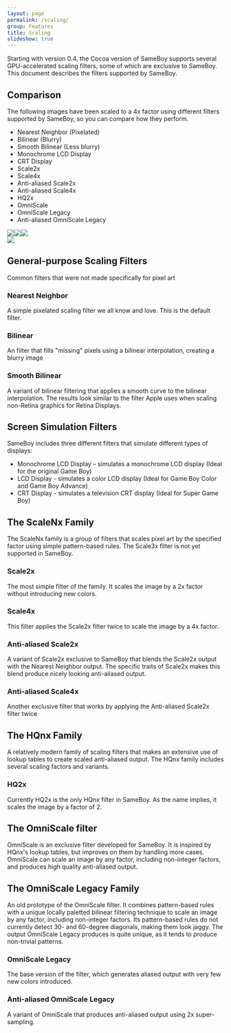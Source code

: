 ```yaml
---
layout: page
permalink: /scaling/
group: Features
title: Scaling
slideshow: true
---
```


Starting with version 0.4, the Cocoa version of SameBoy supports several GPU-accelerated scaling filters, some of which are exclusive to SameBoy. This document describes the filters supported by SameBoy.

## Comparison
The following images have been scaled to a 4x factor using different filters supported by SameBoy, so you can compare how they perform.

<style>main .wrapper{width:1280px;max-width:1280px}</style>
<div class="filter-demo">
<ul>
<li class="filter selected" id="nearestneighbor">Nearest Neighbor (Pixelated)</li>
<li class="filter" id="bilinear">Bilinear (Blurry)</li>
<li class="filter" id="smoothbilinear">Smooth Bilinear (Less blurry)</li>
<li class="filter" id="lcd">Monochrome LCD Display</li>
<li class="filter" id="crt">CRT Display</li>
<li class="filter" id="scale2x">Scale2x</li>
<li class="filter" id="scale4x">Scale4x</li>
<li class="filter" id="aascale2x">Anti-aliased Scale2x</li>
<li class="filter" id="aascale4x">Anti-aliased Scale4x</li>
<li class="filter" id="hq2x">HQ2x</li>
<li class="filter" id="omniscale">OmniScale</li>
<li class="filter" id="omniscalel">OmniScale Legacy</li>
<li class="filter" id="aaomniscalel">Anti-aliased OmniScale Legacy</li>
</ul>
<div class="samples">
<img class="sample" id="molemania" src="molemania.png" /><img class="sample" id="pokeyellow" src="pokeyellow.png" /><img class="sample" id="zelda" src="zelda.png" />
</div>
<img id="scaling-image" src="molemania_nearestneighbor.png" />
</div>

## General-purpose Scaling Filters
Common filters that were not made specifically for pixel art

### Nearest Neighbor
A simple pixelated scaling filter we all know and love. This is the default filter.

### Bilinear
An filter that fills "missing" pixels using a bilinear interpolation, creating a blurry image

### Smooth Bilinear
A variant of bilinear filtering that applies a smooth curve to the bilinear interpolation. The results look similar to the filter Apple uses when scaling non-Retina graphics for Retina Displays.

## Screen Simulation Filters

SameBoy includes three different filters that simulate different types of displays:
 * Monochrome LCD Display – simulates a monochrome LCD display (Ideal for the original Game Boy)
 * LCD Display - simulates a color LCD display (Ideal for Game Boy Color and Game Boy Advance)
 * CRT Display - simulates a television CRT display (Ideal for Super Game Boy)

## The ScaleNx Family
The ScaleNx family is a group of filters that scales pixel art by the specified factor using simple pattern-based rules. The Scale3x filter is not yet supported in SameBoy.

### Scale2x
The most simple filter of the family. It scales the image by a 2x factor without introducing new colors.

### Scale4x
This filter applies the Scale2x filter twice to scale the image by a 4x factor.

### Anti-aliased Scale2x
A variant of Scale2x exclusive to SameBoy that blends the Scale2x output with the Nearest Neighbor output. The specific traits of Scale2x makes this blend produce nicely looking anti-aliased output.

### Anti-aliased Scale4x
Another exclusive filter that works by applying the Anti-aliased Scale2x filter twice

## The HQnx Family
A relatively modern family of scaling filters that makes an extensive use of lookup tables to create scaled anti-aliased output. The HQnx family includes several scaling factors and variants.

### HQ2x
Currently HQ2x is the only HQnx filter in SameBoy. As the name implies, it scales the image by a factor of 2.

## The OmniScale filter
OmniScale is an exclusive filter developed for SameBoy. It is inspired by HQnx's lookup tables, but improves on them by handling more cases. OmniScale can scale an image by any factor, including non-integer factors, and produces high quality anti-aliased output.

## The OmniScale Legacy Family
An old prototype of the OmniScale filter. It combines pattern-based rules with a unique locally paletted bilinear filtering technique to scale an image by any factor, including non-integer factors. Its pattern-based rules do not currently detect 30- and 60-degree diagonals, making them look jaggy. The output OmniScale Legacy produces is quite unique, as it tends to produce non-trivial patterns.

### OmniScale Legacy
The base version of the filter, which generates aliased output with very few new colors introduced.

### Anti-aliased OmniScale Legacy
A variant of OmniScale that produces anti-aliased output using 2x super-sampling.

